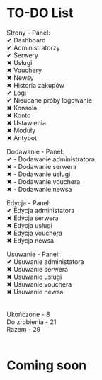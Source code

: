 # TO-DO List

Strony - Panel:<br>
✔ Dashboard<br>
✔ Administratorzy<br>
✔ Serwery<br>
✖ Usługi<br>
✖ Vouchery<br>
✖ Newsy<br>
✖ Historia zakupów<br>
✔ Logi<br>
✔ Nieudane próby logowanie<br>
✖ Konsola<br>
✖ Konto<br>
✖ Ustawienia<br>
✖ Moduły<br>
✖ Antybot<br>

Dodawanie - Panel:<br>
✔ - Dodawanie administratora<br>
✖ - Dodawanie serwera<br>
✖ - Dodawanie usługi<br>
✖ - Dodawanie vouchera<br>
✖ - Dodawanie newsa<br>

Edycja - Panel:<br>
✔ Edycja administatora<br>
✖ Edycja serwera<br>
✖ Edycja usługi<br>
✖ Edycja vouchera<br>
✖ Edycja newsa<br>

Usuwanie - Panel:<br>
✔ Usuwanie administatora<br>
✖ Usuwanie serwera<br>
✖ Usuwanie usługi<br>
✖ Usuwanie vouchera<br>
✖ Usuwanie newsa<br>
<br>
<br>
<span class="color: #08d43f;font-weight:bold;">Ukończone - 8</span><br>
<span class="color: #e60707;font-weight:bold;">Do zrobienia - 21</span><br>
<span class="color: #ffa800;font-weight:bold;">Razem - 29</span><br><br>

# Coming soon

